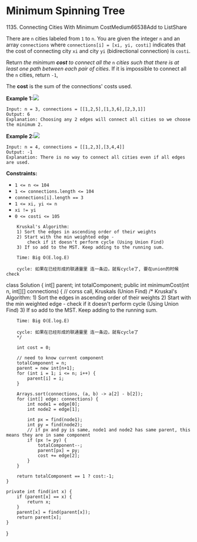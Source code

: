 # Minimum Spinning Tree



1135\. Connecting Cities With Minimum CostMedium66538Add to ListShare

There are `n` cities labeled from `1` to `n`. You are given the integer `n` and an array `connections` where `connections[i] = [xi, yi, costi]` indicates that the cost of connecting city `xi` and city `yi` (bidirectional connection) is `costi`.

Return _the minimum **cost** to connect all the_ `n` _cities such that there is at least one path between each pair of cities_. If it is impossible to connect all the `n` cities, return `-1`,

The **cost** is the sum of the connections' costs used.

**Example 1:**![](https://assets.leetcode.com/uploads/2019/04/20/1314\_ex2.png)

```
Input: n = 3, connections = [[1,2,5],[1,3,6],[2,3,1]]
Output: 6
Explanation: Choosing any 2 edges will connect all cities so we choose the minimum 2.
```

**Example 2:**![](https://assets.leetcode.com/uploads/2019/04/20/1314\_ex1.png)

```
Input: n = 4, connections = [[1,2,3],[3,4,4]]
Output: -1
Explanation: There is no way to connect all cities even if all edges are used.
```

**Constraints:**

* `1 <= n <= 104`
* `1 <= connections.length <= 104`
* `connections[i].length == 3`
* `1 <= xi, yi <= n`
* `xi != yi`
* `0 <= costi <= 105`



```
    Kruskal's Algorithm:
    1) Sort the edges in ascending order of their weights
    2) Start with the min weighted edge - 
        check if it doesn't perform cycle (Using Union Find)
    3) If so add to the MST. Keep adding to the running sum.

    Time: Big O(E.log.E) 

    cycle: 如果在已经形成的联通量里 连一条边，就有cycle了, 要在union的时候check
```

class Solution { int\[] parent; int totalComponent; public int minimumCost(int n, int\[]\[] connections) { // corss call, Kruskals (Union Find) /\* Kruskal's Algorithm: 1) Sort the edges in ascending order of their weights 2) Start with the min weighted edge - check if it doesn't perform cycle (Using Union Find) 3) If so add to the MST. Keep adding to the running sum.

```
    Time: Big O(E.log.E) 

    cycle: 如果在已经形成的联通量里 连一条边，就有cycle了
    */

    int cost = 0;

    // need to know current component 
    totalComponent = n;
    parent = new int[n+1];
    for (int i = 1; i <= n; i++) {
        parent[i] = i;
    }

    Arrays.sort(connections, (a, b) -> a[2] - b[2]);
    for (int[] edge: connections) {
        int node1 = edge[0];
        int node2 = edge[1];

        int px = find(node1);
        int py = find(node2);
        // if px and py is same, node1 and node2 has same parent, this means they are in same component
        if (px != py) {
            totalComponent--;
            parent[px] = py;
            cost += edge[2];
        }
    }

    return totalComponent == 1 ? cost:-1;
}

private int find(int x) {
    if (parent[x] == x) {
        return x;
    }
    parent[x] = find(parent[x]);
    return parent[x];
}
```

}
